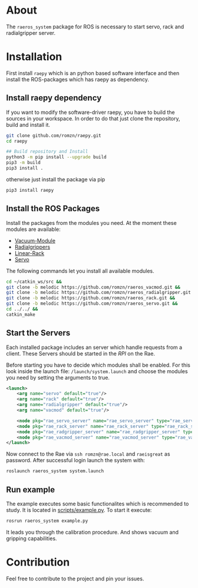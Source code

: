 # About
The `raeros_system` package for ROS is necessary to start servo, rack and radialgripper server.

# Installation
First install `raepy` which is an python based software interface and then install the ROS-packages which has raepy as dependency.

## Install raepy dependency
If you want to modify the software-driver raepy, you have to build the sources in your workspace.
In order to do that just clone the repository, build and install it.

```bash
git clone github.com/romzn/raepy.git
cd raepy

## Build repository and Install
python3 -m pip install --upgrade build
pip3 -m build
pip3 install .
```
otherwise just install the package via pip
```bash
pip3 install raepy
```

## Install the ROS Packages
Install the packages from the modules you need. 
At the moment these modules are available:

* [Vacuum-Module](https://github.com/romzn/raeros_vacmod)
* [Radialgrippers](https://github.com/romzn/raeros_radialgripper)
* [Linear-Rack](https://github.com/romzn/raeros_rack/tree/melodic)
* [Servo](https://github.com/romzn/raeros_servo/tree/melodic)

The following commands let you install all available modules.

```bash
cd ~/catkin_ws/src &&
git clone -b melodic https://github.com/romzn/raeros_vacmod.git &&
git clone -b melodic https://github.com/romzn/raeros_radialgripper.git &&
git clone -b melodic https://github.com/romzn/raeros_rack.git &&
git clone -b melodic https://github.com/romzn/raeros_servo.git &&
cd ../../ &&
catkin_make 
```

## Start the Servers
Each installed package includes an server which handle requests from a client. 
These Servers should be started in the *RPI* on the Rae.

Before starting you have to decide which modules shall be enabled.
For this look inside the launch file: `/launch/system.launch` and choose the modules you need by setting the arguments to true.

```xml
<launch>
    <arg name="servo" default="true"/>
    <arg name="rack" default="true"/>
    <arg name="radialgripper" default="true"/>
    <arg name="vacmod" default="true"/>

    <node pkg="rae_servo_server" name="rae_servo_server" type="rae_servo_server.py" output="screen" respawn="false" if="$(arg servo)"/>
    <node pkg="rae_rack_server" name="rae_rack_server" type="rae_rack_server.py" output="screen" respawn="false" if="$(arg rack)"/>
    <node pkg="rae_radgripper_server" name="rae_radgripper_server" type="rae_radgripper_server.py" output="screen" respawn="false" if="$(arg radialgripper)"/>
    <node pkg="rae_vacmod_server" name="rae_vacmod_server" type="rae_vacmod_server.py" output="screen" respawn="true" if="$(arg vacmod)"/>
</launch>

```

Now connect to the Rae via `ssh romzn@rae.local` and `raeisgreat` as password.
After successful login launch the system with:

```bash
roslaunch raeros_system system.launch
```
## Run example
The example executes some basic functionalites which is recommended to study.
It is located in [scripts/example.py](https://github.com/romzn/raeros_system/blob/master/scripts/example.py).
To start it execute:

```bash
rosrun raeros_system example.py
```

It leads you through the calibration procedure. And shows vacuum and gripping capabilities.

# Contribution
Feel free to contribute to the project and pin your issues.
